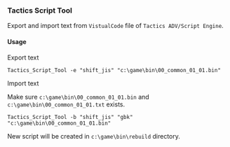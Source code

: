 ### Tactics Script Tool

Export and import text from `VistualCode` file of `Tactics ADV/Script Engine`.

#### Usage

Export text

```
Tactics_Script_Tool -e "shift_jis" "c:\game\bin\00_common_01_01.bin"
```

Import text

Make sure `c:\game\bin\00_common_01_01.bin` and `c:\game\bin\00_common_01_01.txt` exists.

```
Tactics_Script_Tool -b "shift_jis" "gbk" "c:\game\bin\00_common_01_01.bin"
```

New script will be created in `c:\game\bin\rebuild` directory.
